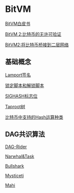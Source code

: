 # BitVM
[BitVM白皮书](https://github.com/tanZiWen/BitVM/blob/master/BitVM%E7%99%BD%E7%9A%AE%E4%B9%A6.md)

[BitVM 2:比特币的无许可验证](https://github.com/tanZiWen/BitVM/blob/master/BitVM%202%3A%E6%AF%94%E7%89%B9%E5%B8%81%E7%9A%84%E6%97%A0%E8%AE%B8%E5%8F%AF%E9%AA%8C%E8%AF%81.md
)

[BitVM2:将比特币桥接到二层网络](https://github.com/tanZiWen/BitVM/blob/master/BitVM2%3A%E5%B0%86%E6%AF%94%E7%89%B9%E5%B8%81%E6%A1%A5%E6%8E%A5%E5%88%B0%E4%BA%8C%E5%B1%82%E7%BD%91%E7%BB%9C.md)

## 基础概念
[Lamport签名](https://github.com/tanZiWen/BitVM/blob/master/Lamport%20%E7%AD%BE%E5%90%8D.md)

[锁定脚本和解锁脚本](https://github.com/tanZiWen/BitVM/blob/master/%E9%94%81%E5%AE%9A%E8%84%9A%E6%9C%AC%E5%92%8C%E8%A7%A3%E9%94%81%E8%84%9A%E6%9C%AC.md)

[SIGHASH标志位](https://github.com/tanZiWen/BitVM/blob/master/SIGHASH%E6%A0%87%E5%BF%97.md)

[Taproot树](https://github.com/tanZiWen/BitVM/blob/master/Taproot.md)

[比特币中支持的Hash运算种类](https://github.com/tanZiWen/BitVM/blob/master/Hash%E8%BF%90%E7%AE%97.md)


## DAG共识算法
[DAG-Rider](https://github.com/tanZiWen/BitVM/blob/master/%E4%BD%A0%E6%89%80%E9%9C%80%E8%A6%81%E7%9A%84DAG%20%231-DAG%20Rider.md)

[Narwhal&Task]()

[Bullshark]()

[Mysticeti]()

[Mahi]()
